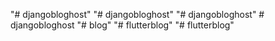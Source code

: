"# djangobloghost" 
"# djangobloghost" 
"# djangobloghost" 
#   d j a n g o b l o g h o s t  
 "# blog" 
"# flutterblog" 
"# flutterblog" 
